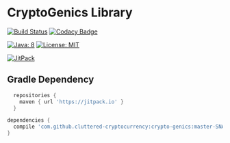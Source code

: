 # CryptoGenics Library

[![Build Status](https://travis-ci.org/cluttered-cryptocurrency/crypto-genics.svg?branch=master)](https://travis-ci.org/cluttered-cryptocurrency/crypto-genics)
[![Codacy Badge](https://api.codacy.com/project/badge/Grade/e5d5197c7afd488c927d1be66b6b1520)](https://www.codacy.com/app/cluttered-code/crypto-genics?utm_source=github.com&amp;utm_medium=referral&amp;utm_content=cluttered-cryptocurrency/crypto-genics&amp;utm_campaign=Badge_Grade)

[![Java: 8](https://img.shields.io/badge/java-8-blue.svg)](http://docs.oracle.com/javase/8/docs/api/)
[![License: MIT](https://img.shields.io/badge/license-MIT-blue.svg)](https://raw.githubusercontent.com/cluttered-cryptocurrency/crypto-genics/master/LICENSE)

[![JitPack](https://img.shields.io/badge/JitPack-master-green.svg)](https://jitpack.io/#cluttered-cryptocurrency/crypto-genics/master-SNAPSHOT)

## Gradle Dependency
```groovy
  repositories {
    maven { url 'https://jitpack.io' }
  }
```
```groovy
dependencies {
  compile 'com.github.cluttered-cryptocurrency:crypto-genics:master-SNAPSHOT'
}
```